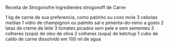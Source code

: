 Receita de Strogonofre
Ingredientes strogonoff de Carne 

1 kg de carne de sua preferencia, como patinho ou coxo mole
3 cebolas medias
1 vidro de champignon ou palmito
sal e pimenta-do-reino a gosto
2 latas de creme de leite
3 tomates picados sem pele e sem sementes
3 colheres (sopa) de oleo de oliva
2 colheres (sopa) de ketchup
1 cubo de caldo de carne dissolvido em 100 ml de agua